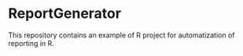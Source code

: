 # ReportGenerator
This repository contains an example of R project for automatization of reporting in R.
